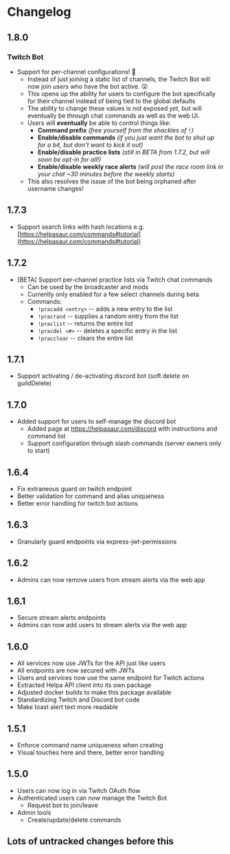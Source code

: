 # Changelog

## 1.8.0

### Twitch Bot

- Support for per-channel configurations! 🥳
  - Instead of just joining a static list of channels, the Twitch Bot will now join _users_ who have the bot active. 😲
  - This opens up the ability for users to configure the bot specifically for their channel instead of being tied to the global defaults
  - The ability to change these values is not exposed _yet_, but will eventually be through chat commands as well as the web UI.
  - Users will **eventually** be able to control things like:
    - **Command prefix** _(free yourself from the shackles of `!`)_
    - **Enable/disable commands** _(if you just want the bot to shut up for a bit, but don't want to kick it out)_
    - **Enable/disable practice lists** _(still in BETA from 1.7.2, but will soon be opt-in for all!)_
    - **Enable/disable weekly race alerts** _(will post the race room link in your chat ~30 minutes before the weekly starts)_
  - This also resolves the issue of the bot being orphaned after username changes!

## 1.7.3

- Support search links with hash locations e.g. [https://helpasaur.com/commands#tutorial](https://helpasaur.com/commands#tutorial)

## 1.7.2

- [BETA] Support per-channel practice lists via Twitch chat commands
  - Can be used by the broadcaster and mods
  - Currently only enabled for a few select channels during beta
  - Commands:
    - `!pracadd <entry>` -- adds a new entry to the list
    - `!pracrand` -- supplies a random entry from the list
    - `!praclist` -- returns the entire list
    - `!pracdel <#>` -- deletes a specific entry in the list
    - `!pracclear` -- clears the entire list

## 1.7.1

- Support activating / de-activating discord bot (soft delete on guildDelete)

## 1.7.0

- Added support for users to self-manage the discord bot
  - Added page at https://helpasaur.com/discord with instructions and command list
  - Support configuration through slash commands (server owners only to start)

## 1.6.4

- Fix extraneous guard on twitch endpoint
- Better validation for command and alias uniqueness
- Better error handling for twitch bot actions

## 1.6.3

- Granularly guard endpoints via express-jwt-permissions

## 1.6.2

- Admins can now remove users from stream alerts via the web app

## 1.6.1

- Secure stream alerts endpoints
- Admins can now add users to stream alerts via the web app

## 1.6.0

- All services now use JWTs for the API just like users
- All endpoints are now secured with JWTs
- Users and services now use the same endpoint for Twitch actions
- Extracted Helpa API client into its own package
- Adjusted docker builds to make this package available
- Standardizing Twitch and Discord bot code
- Make toast alert text more readable

## 1.5.1

- Enforce command name uniqueness when creating
- Visual touches here and there, better error handling

## 1.5.0

- Users can now log in via Twitch OAuth flow
- Authenticated users can now manage the Twitch Bot
  - Request bot to join/leave
- Admin tools
  - Create/update/delete commands

## Lots of untracked changes before this
